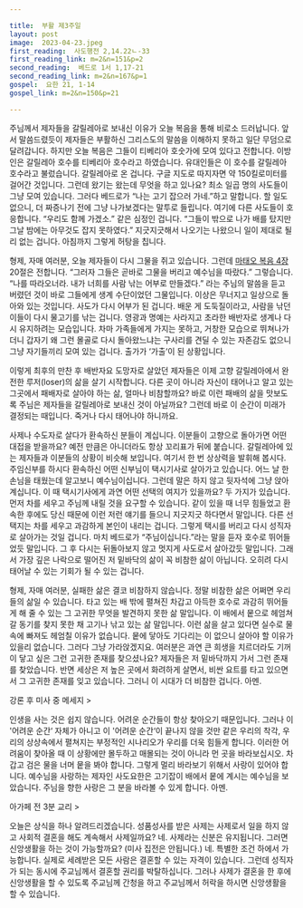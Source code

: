 ```yaml
---

title:  부활 제3주일
layout: post 
image:  2023-04-23.jpeg
first_reading:  사도행전 2,14.22ㄴ-33
first_reading_link: m=2&n=151&p=2
second_reading:  베드로 1서 1,17-21
second_reading_link: m=2&n=167&p=1
gospel:  요한 21, 1-14
gospel_link: m=2&n=150&p=21

---
```


주님께서 제자들을 갈릴레아로 보내신 이유가 오늘 복음을 통해 비로소 드러납니다. 앞서 말씀드렸듯이 제자들은 부활하신 그리스도의 말씀을 이해하지 못하고 일단 무덤으로 달려갑니다. 하지만 오늘 복음은 그들이 티베리아 호숫가에 모여 있다고 전합니다. 이방인은 갈릴레아 호수를 티베리아 호수라고 하였습니다. 유대인들은 이 호수를 갈릴레아 호수라고 불렀습니다. 갈릴레아로 온 겁니다. 구글 지도로 따지자면 약 150킬로미터를 걸어간 것입니다. 그런데 왔기는 왔는데 무엇을 하고 있나요? 최소 일곱 명의 사도들이 그냥 모여 있습니다. 그러다 베드로가 “나는 고기 잡으러 가네.”하고 말합니다. 할 일도 없으니, 더 짜증나기 전에 그냥 나가보겠다는 말투로 들립니다. 여기에 다른 사도들이 호응합니다. “우리도 함께 가겠소.” 같은 심정인 겁니다. “그들이 밖으로 나가 배를 탔지만 그날 밤에는 아무것도 잡지 못하였다.” 지긋지긋해서 나오기는 나왔으니 일이 제대로 될 리 없는 겁니다. 아침까지 그렇게 허탕을 칩니다.

형제, 자매 여러분, 오늘 제자들이 다시 그물을 쥐고 있습니다. 그런데 <a href="https://maria.catholic.or.kr/mobile/bible/read/bible_read.asp?m=2&n=147&p=4">마태오 복음 4장</a> 20절은 전합니다. “그러자 그들은 곧바로 그물을 버리고 예수님을 따랐다.” 그렇습니다. “나를 따라오너라. 내가 너희를 사람 낚는 어부로 만들겠다.” 라는 주님의 말씀을 듣고 버렸던 것이 바로 그들에게 생계 수단이었던 그물입니다. 이상은 무너지고 일상으로 돌아와 있는 것입니다. 사도가 다시 어부가 된 겁니다. 배운 게 도둑질이라고, 사람을 낚던 이들이 다시 물고기를 낚는 겁니다. 영광과 명예는 사라지고 초라한 배반자로 생계나 다시 유지하려는 모습입니다. 차마 가족들에게 가지는 못하고, 거창한 모습으로 뛰쳐나가더니 갑자기 왜 그런 몰골로 다시 돌아왔느냐는 구사리를 견딜 수 있는 자존감도 없으니 그냥 자기들끼리 모여 있는 겁니다. 출가가 ‘가출‘이 된 상황입니다.

이렇게 최후의 만찬 후 배반자요 도망자로 살았던 제자들은 이제 고향 갈릴레아에서 완전한 루저(loser)의 삶을 살기 시작합니다. 다른 곳이 아니라 자신이 태어나고 알고 있는 그곳에서 패배자로 살아야 하는 삶, 얼마나 비참할까요? 바로 이런 패배의 삶을 맛보도록 주님은 제자들을 갈릴레아로 보내신 것이 아닐까요? 그런데 바로 이 순간이 미래가 결정되는 때입니다. 죽거나 다시 태어나야 하니까요.

사제나 수도자로 살다가 환속하신 분들이 계십니다. 이분들이 고향으로 돌아가면 어떤 대접을 받을까요? 예전 만큼은 아니더라도 항상 꼬리표가 뒤에 붙습니다. 갈릴레아에 있는 제자들과 이분들의 상황이 비슷해 보입니다. 여기서 한 번 상상력을 발휘해 봅시다. 주임신부를 하시다 환속하신 어떤 신부님이 택시기사로 살아가고 있습니다. 어느 날 한 손님을 태웠는데 알고보니 예수님이십니다. 그런데 말은 하지 않고 뒷자석에 그냥 앉아 계십니다. 이 때 택시기사에게 과연 어떤 선택의 여지가 있을까요? 두 가지가 있습니다. 먼저 차를 세우고 주님께 내릴 것을 요구할 수 있습니다. 같이 있을 때 너무 힘들었고 환속한 후에도 당신 때문에 이런 저런 얘기를 들으니 지긋지긋 하다면서 말입니다. 다른 선택지는 차를 세우고 과감하게 본인이 내리는 겁니다. 그렇게 택시를 버리고 다시 성직자로 살아가는 것일 겁니다. 마치 베드로가 “주님이십니다.”라는 말을 듣자 호수로 뛰어들었듯 말입니다. 그 후 다시는 뒤돌아보지 않고 멋지게 사도로서 살아갔듯 말입니다. 그래서 가장 깊은 나락으로 떨어진 저 밑바닥의 삶이 꼭 비참한 삶이 아닙니다. 오히려 다시 태어날 수 있는 기회가 될 수 있는 겁니다.

형제, 자매 여러분, 실패한 삶은 결코 비참하지 않습니다. 정말 비참한 삶은 어쩌면 우리들의 삶일 수 있습니다. 타고 있는 배 밖에 펼쳐진 차갑고 아득한 호수로 과감히 뛰어들게 해 줄 수 있는 그 고귀한 무엇을 발견하지 못한 삶 말입니다. 이 배에서 뭍으로 헤엄쳐 갈 동기를 찾지 못한 채 고기나 낚고 있는 삶 말입니다. 이런 삶을 살고 있다면 실수로 물 속에 빠져도 헤엄칠 이유가 없습니다. 뭍에 닿아도 기다리는 이 없으니 살아야 할 이유가 있을리 없습니다. 그러다 그냥 가라앉겠지요. 여러분은 과연 큰 희생을 치르더라도 기꺼이 닿고 싶은 그런 고귀한 존재를 찾으셨나요? 제자들은 저 밑바닥까지 가서 그런 존재를 찾았습니다. 반면 세상은 저 높은 곳에서 화려하게 살면서, 비싼 요트를 타고 있으면서 그 고귀한 존재를 잊고 있습니다. 그러니 이 시대가 더 비참한 겁니다. 아멘.

강론 후 미사 중 메세지 >

인생을 사는 것은 쉽지 않습니다. 어려운 순간들이 항상 찾아오기 때문입니다. 그러나 이 '어려운 순간‘ 자체가 아니고 이 '어려운 순간‘이 끝나지 않을 것만 같은 우리의 착각, 우리의 상상속에서 펼쳐지는 부정적인 시나리오가 우리를 더욱 힘들게 합니다. 이러한 어려움이 찾아올 때 이 상황에만 몰두하고 매몰되는 것이 아니라 먼 곳을 바라보십시오. 차갑고 검은 물을 너머 뭍을 봐야 합니다. 그렇게 멀리 바라보기 위해서 사랑이 있어야 합니다. 예수님을 사랑하는 제자인 사도요한은 고기잡이 배에서 뭍에 계시는 예수님을 보았습니다. 주님을 향한 사랑은 그 분을 바라볼 수 있게 합니다. 아멘.

아가페 전 3분 교리 >

오늘은 상식을 하나 알려드리겠습니다. 성품성사를 받은 사제는 사제로서 일을 하지 않고 사회적 결혼을 해도 계속해서 사제일까요? 네. 사제라는 신분은 유지됩니다. 그러면 신앙생활을 하는 것이 가능할까요? (미사 집전은 안됩니다.) 네. 특별한 조건 하에서 가능합니다. 실제로 세례받은 모든 사람은 결혼할 수 있는 자격이 있습니다. 그런데 성직자가 되는 동시에 주교님께서 결혼할 권리를 박탈하십니다. 그러나 사제가 결혼을 한 후에 신앙생활을 할 수 있도록 주교님께 간청을 하고 주교님께서 허락을 하시면 신앙생활을 할 수 있습니다.
